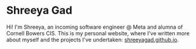 # Shreeya Gad
Hi! I'm Shreeya, an incoming software engineer @ Meta and alumna of Cornell Bowers CIS. This is my personal website, where I've written more about myself and the projects I've undertaken: [shreeyagad.github.io](shreeyagad.github.io).
